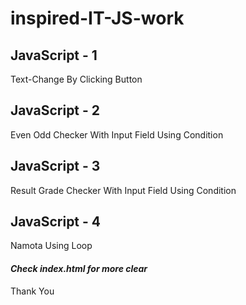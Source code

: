 # inspired-IT-JS-work

## JavaScript - 1 

Text-Change By Clicking Button

## JavaScript - 2

Even Odd Checker With Input Field Using Condition

## JavaScript - 3

Result Grade Checker With Input Field Using Condition

## JavaScript - 4

Namota Using Loop

#### ***Check index.html for more clear***

Thank You
